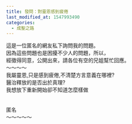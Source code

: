 ```yaml
---
title: 發問：對靈恩感到疲倦
last_modified_at: 1547993490
categories:
  - 成聖之路
---
```


這是一位匿名的網友私下詢問我的問題。<br>因為這些問題也是困擾不少人的問題，所以，<br>經徵得同意，公開出來，請各位有空的兄姐幫忙回應。<br><!--more-->～～～～<br>我屬靈恩,只是感到疲倦,不清楚方言意義在哪裡?<br>醫治釋放的是否出於真理?<br>我想放下重新開始卻不知道怎麼樣做<br><br><br>匿名<br>～～～～～<br>
